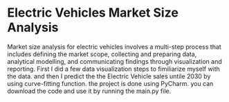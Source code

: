 # Electric Vehicles Market Size Analysis
Market size analysis for electric vehicles involves a multi-step process that includes defining the market scope, collecting and preparing data, analytical modelling, and communicating findings through visualization and reporting.
First I did a few data visualization steps to fimiliarize myself with the data. and then I predict the the Electric Vehicle sales untile 2030 by using curve-fitting function.
the project is done using PyCharm. you can download the code and use it by running the main.py file.
